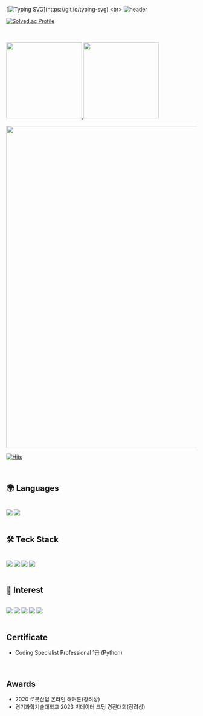 [![Typing SVG](https://readme-typing-svg.demolab.com/?lines=Hello,+i'm+Hashtae9&font=Redressed&size=40&pause=500;)](https://git.io/typing-svg)
<br>
![header](https://capsule-render.vercel.app/api?type=waving&color=gradient&height=120&animation=fadeIn&section=footer&text=Hashtae9🇰🇷&fontAlign=70)
<br>

[![Solved.ac Profile](http://mazassumnida.wtf/api/v2/generate_badge?boj=noubel8007)](https://solved.ac/noubel8007/)

<br>
<br>
<div>
<a href="s">
  <img src="https://github-readme-stats.vercel.app/api/top-langs/?username=Hashtae9&layout=compact&hide=javascript,html&theme=tokyonight" height="200"/>
</a>
<a href="s">
  <img src="https://github-readme-stats.vercel.app/api?username=Hashtae9&count_private=true&theme=tokyonight&show_icons=true" height = "200"/>
</a>
</div>
<br>

<img src="https://github-profile-summary-cards.vercel.app/api/cards/profile-details?username=Hashtae9&theme=nord_dark" width = "850"/>

<br>

[![Hits](https://hits.seeyoufarm.com/api/count/incr/badge.svg?url=https://github.com/Hashtae9&count_bg=%232AB4E5D6&title_bg=%23555555&icon=&icon_color=%23E7E7E7&title=views&edge_flat=false)](https://hits.seeyoufarm.com)

<br>

## 🌍 Languages
<br>
<div>
<img src="https://img.shields.io/badge/JAVA-007396?style=for-the-badge&logo=java&logoColor=white">
<img src="https://img.shields.io/badge/Python-3776AB?style=for-the-badge&logo=Python&logoColor=white">
</div>
<br>  

## 🛠️ Teck Stack
<br>
<div>
<img src="https://img.shields.io/badge/Spring-6DB33F?style=for-the-badge&logo=Spring&logoColor=white">
<img src="https://img.shields.io/badge/Spring Boot-6DB33F?style=for-the-badge&logo=Spring Boot&logoColor=white">
<img src="https://img.shields.io/badge/mysql-4479A1?style=for-the-badge&logo=mysql&logoColor=white">
<img src="https://img.shields.io/badge/Docker-2496ED?style=for-the-badge&logo=Docker&logoColor=white">
</div>
<br>


## 🤔 Interest
<br>
<div>
<img src="https://img.shields.io/badge/github-181717?style=for-the-badge&logo=github&logoColor=white">
<img src="https://img.shields.io/badge/Ubuntu-E95420?style=for-the-badge&logo=Ubuntu&logoColor=white">
<img src="https://img.shields.io/badge/aws-232F3E?style=for-the-badge&logo=aws&logoColor=white">
<img src="https://img.shields.io/badge/Kubernetes-326CE5?style=for-the-badge&logo=Kubernetes&logoColor=white">
<img src="https://img.shields.io/badge/JUnit5-25A162?style=for-the-badge&logo=JUnit5&logoColor=white">
</div>
<br>


## Certificate
+ Coding Specialist Professional 1급 (Python)

<br>

## Awards
+ 2020 로봇산업 온라인 해커톤(장려상)
+ 경기과학기술대학교 2023 빅데이터 코딩 경진대회(장려상)

